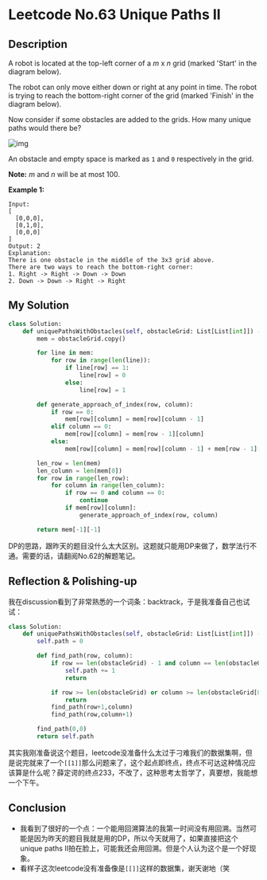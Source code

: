 # Leetcode No.63 Unique Paths II

## Description

A robot is located at the top-left corner of a *m* x *n* grid (marked 'Start' in the diagram below).

The robot can only move either down or right at any point in time. The robot is trying to reach the bottom-right corner of the grid (marked 'Finish' in the diagram below).

Now consider if some obstacles are added to the grids. How many unique paths would there be?

![img](https://assets.leetcode.com/uploads/2018/10/22/robot_maze.png)

An obstacle and empty space is marked as `1` and `0` respectively in the grid.

**Note:** *m* and *n* will be at most 100.

**Example 1:**

```
Input:
[
  [0,0,0],
  [0,1,0],
  [0,0,0]
]
Output: 2
Explanation:
There is one obstacle in the middle of the 3x3 grid above.
There are two ways to reach the bottom-right corner:
1. Right -> Right -> Down -> Down
2. Down -> Down -> Right -> Right
```

## My Solution

```python
class Solution:
    def uniquePathsWithObstacles(self, obstacleGrid: List[List[int]]) -> int:
        mem = obstacleGrid.copy()

        for line in mem:
            for row in range(len(line)):
                if line[row] == 1:
                    line[row] = 0
                else:
                    line[row] = 1

        def generate_approach_of_index(row, column):
            if row == 0:
                mem[row][column] = mem[row][column - 1]
            elif column == 0:
                mem[row][column] = mem[row - 1][column]
            else:
                mem[row][column] = mem[row][column - 1] + mem[row - 1][column]

        len_row = len(mem)
        len_column = len(mem[0])
        for row in range(len_row):
            for column in range(len_column):
                if row == 0 and column == 0:
                    continue
                if mem[row][column]:
                    generate_approach_of_index(row, column)

        return mem[-1][-1]
```

DP的思路，跟昨天的题目没什么太大区别。这题就只能用DP来做了，数学法行不通。需要的话，请翻阅No.62的解题笔记。

## Reflection & Polishing-up

我在discussion看到了非常熟悉的一个词条：backtrack，于是我准备自己也试试：

```python
class Solution:
    def uniquePathsWithObstacles(self, obstacleGrid: List[List[int]]) -> int:
        self.path = 0

        def find_path(row, column):
            if row == len(obstacleGrid) - 1 and column == len(obstacleGrid[0]) - 1:
                self.path += 1
                return

            if row >= len(obstacleGrid) or column >= len(obstacleGrid[0]) or obstacleGrid[row][column] == 1:
                return
            find_path(row+1,column)
            find_path(row,column+1)

        find_path(0,0)
        return self.path
```

其实我刚准备说这个题目，leetcode没准备什么太过于刁难我们的数据集啊，但是说完就来了一个`[[1]]`那么问题来了，这个起点即终点，终点不可达这种情况应该算是什么呢？薛定谔的终点233，不改了，这种思考太哲学了，真要想，我能想一个下午。

## Conclusion

- 我看到了很好的一个点：一个能用回溯算法的我第一时间没有用回溯。当然可能是因为昨天的题目我就是用的DP，所以今天就用了，如果直接把这个unique paths II拍在脸上，可能我还会用回溯。但是个人认为这个是一个好现象。
- 看样子这次leetcode没有准备像是`[[]]`这样的数据集，谢天谢地（笑